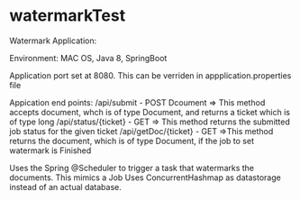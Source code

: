 # watermarkTest

Watermark Application:

Environment: MAC OS, Java 8, SpringBoot

Application port set at 8080. This can be verriden in appplication.properties file

Appication end points:
  /api/submit - POST Dcoument => This method accepts document, whch is of type Document, and returns a ticket which is of type long
  /api/status/{ticket} - GET  => This method returns the submitted job status for the given ticket
  /api/getDoc/{ticket} - GET  =>This method returns the document, which is of type Document, if the job to set watermark is Finished
  
  Uses the Spring @Scheduler to trigger a task that watermarks the documents. This mimics a Job
  Uses ConcurrentHashmap as datastorage instead of an actual database.
  
